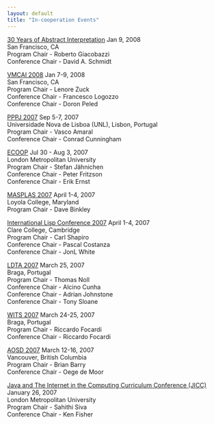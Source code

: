 ```yaml
---
layout: default
title: "In-cooperation Events"
---
```


<!-- BCP: This page seems dead -->
<!-- AF: Agreed. I could not find it linked anywhere, let's remove. -->


[30 Years of Abstract Interpretation](http://profs.sci.univr.it/~Y30AI)
Jan 9, 2008  
San Francisco, CA  
Program Chair - Roberto Giacobazzi  
Conference Chair - David A. Schmidt  

[VMCAI 2008](http://research.microsoft.com/vmcai07)
Jan 7-9, 2008  
San Francisco, CA  
Program Chair - Lenore Zuck  
Conference Chair - Francesco Logozzo  
Conference Chair - Doron Peled  

[PPPJ 2007](http://ctp.di.fct.unl.pt/pppj07)
Sep 5-7, 2007  
Universidade Nova de Lisboa (UNL), Lisbon, Portugal  
Program Chair - Vasco Amaral  
Conference Chair - Conrad Cunningham  

[ECOOP](http://2007.ecoop.org)
Jul 30 - Aug 3, 2007  
London Metropolitan University  
Program Chair - Stefan J&#228;hnichen  
Conference Chair - Peter Fritzson  
Conference Chair - Erik Ernst  

[MASPLAS 2007](http://www.cs.loyola.edu/~masplas%20)
April 1-4, 2007  
Loyola College, Maryland  
Program Chair - Dave Binkley  

[International Lisp Conference 2007](http://www.international-lisp-conference.org/2007/index%20)
April 1-4, 2007  
Clare College, Cambridge  
Program Chair - Carl Shapiro  
Conference Chair - Pascal Costanza  
Conference Chair - JonL White  

[LDTA 2007](http://www.di.uminho.pt/ldta07%20)
March 25, 2007  
Braga, Portugal  
Program Chair - Thomas Noll  
Conference Chair - Alcino Cunha  
Conference Chair - Adrian Johnstone  
Conference Chair - Tony Sloane  

[WITS 2007](http://www.dsi.unive.it/IFIPWG1_7/wits2007.html%20)
March 24-25, 2007  
Braga, Portugal  
Program Chair - Riccardo Focardi  
Conference Chair - Riccardo Focardi  

[AOSD 2007](http://www.aosd.net/2007)
March 12-16, 2007  
Vancouver, British Columbia  
Program Chair - Brian Barry  
Conference Chair - Oege de Moor  

[Java and The Internet in the Computing Curriculum Conference (JICC)](http://www.londonmet.ac.uk/depts/cctm/conferences/jicc11%20)
January 26, 2007  
London Metropolitan University  
Program Chair - Sahithi Siva  
Conference Chair - Ken Fisher  
